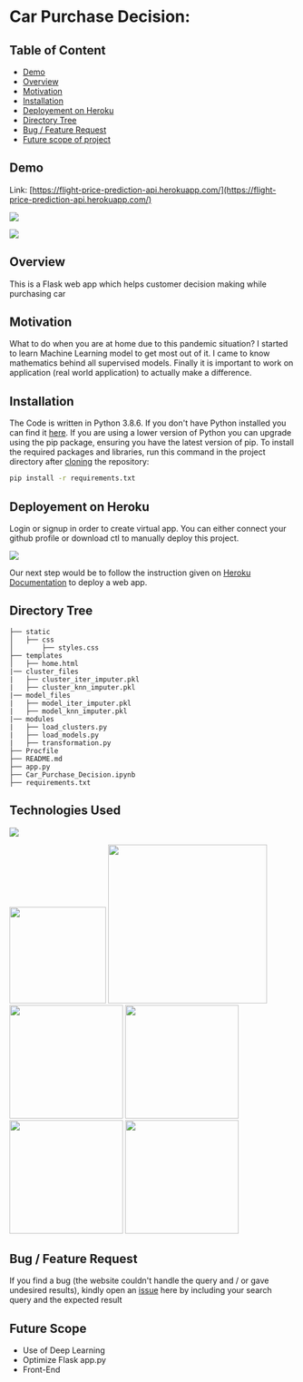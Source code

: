 # Car Purchase Decision: 

## Table of Content
  * [Demo](#demo)
  * [Overview](#overview)
  * [Motivation](#motivation)
  * [Installation](#installation)
  * [Deployement on Heroku](#deployement-on-heroku)
  * [Directory Tree](#directory-tree)
  * [Bug / Feature Request](#bug---feature-request)
  * [Future scope of project](#future-scope)


## Demo
Link: [https://flight-price-prediction-api.herokuapp.com/](https://flight-price-prediction-api.herokuapp.com/)

[![](https://i.imgur.com/zKgLX4r.png)](htttps://flight-price-prediction-api.herokuapp.com/)

[![](https://i.imgur.com/75wKpen.png)](htttps://flight-price-prediction-api.herokuapp.com/)

## Overview
This is a Flask web app which helps customer decision making while purchasing car

## Motivation
What to do when you are at home due to this pandemic situation? I started to learn Machine Learning model to get most out of it. I came to know mathematics behind all supervised models. Finally it is important to work on application (real world application) to actually make a difference.

## Installation
The Code is written in Python 3.8.6. If you don't have Python installed you can find it [here](https://www.python.org/downloads/). If you are using a lower version of Python you can upgrade using the pip package, ensuring you have the latest version of pip. To install the required packages and libraries, run this command in the project directory after [cloning](https://www.howtogeek.com/451360/how-to-clone-a-github-repository/) the repository:
```bash
pip install -r requirements.txt
```

## Deployement on Heroku
Login or signup in order to create virtual app. You can either connect your github profile or download ctl to manually deploy this project.

[![](https://i.imgur.com/dKmlpqX.png)](https://heroku.com)

Our next step would be to follow the instruction given on [Heroku Documentation](https://devcenter.heroku.com/articles/getting-started-with-python) to deploy a web app.

## Directory Tree 
```
├── static 
│   ├── css
│       ├── styles.css
├── templates
│   ├── home.html
|── cluster_files
|   ├── cluster_iter_imputer.pkl
|   ├── cluster_knn_imputer.pkl
|── model_files
|   ├── model_iter_imputer.pkl
|   ├── model_knn_imputer.pkl
|── modules
|   ├── load_clusters.py
|   ├── load_models.py
|   ├── transformation.py
├── Procfile
├── README.md
├── app.py
├── Car_Purchase_Decision.ipynb
├── requirements.txt
```

## Technologies Used

![](https://forthebadge.com/images/badges/made-with-python.svg)

[<img target="_blank" src="https://flask.palletsprojects.com/en/1.1.x/_images/flask-logo.png" width=170>](https://flask.palletsprojects.com/en/1.1.x/) [<img target="_blank" src="https://number1.co.za/wp-content/uploads/2017/10/gunicorn_logo-300x85.png" width=280>](https://gunicorn.org) [<img target="_blank" src="https://scikit-learn.org/stable/_static/scikit-learn-logo-small.png" width=200>](https://scikit-learn.org/stable/) [<img target="_blank" src="https://mljar.com/images/machine-learning/xgboost_v2.png" width=200>](https://xgboost.readthedocs.io/en/latest/) [<img target="_blank" src="https://matplotlib.org/_static/logo2_compressed.svg" width=200>](https://matplotlib.org/) [<img target="_blank" src="https://imbalanced-learn.org/stable/_static/logo_wide.png" width=200>](https://imbalanced-learn.org/stable/) 


## Bug / Feature Request

If you find a bug (the website couldn't handle the query and / or gave undesired results), kindly open an [issue](hhttps://github.com/rajeshpatnala/car-purchase-decision-ml/issues) here by including your search query and the expected result

## Future Scope

* Use of Deep Learning
* Optimize Flask app.py
* Front-End 
